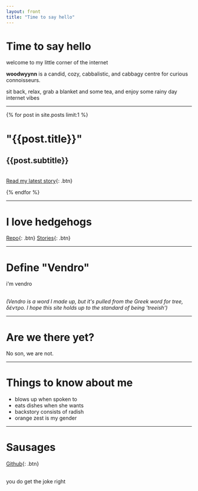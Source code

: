 ```yaml
---
layout: front
title: "Time to say hello"
---
```


# Time to say hello

welcome to my little corner of the internet

**woodwyynn** is a candid, cozy, cabbalistic, and cabbagy centre for curious connoisseurs.

sit back, relax, grab a blanket and some tea, and enjoy some rainy day internet vibes

<!-- I wish you a happy birthday, happy new year, happy hanukah, and happy groundhog day. -->

---

{% for post in site.posts limit:1 %}

# "{{post.title}}"

## {{post.subtitle}}

\
[Read my latest story]({{post.url}}){: .btn}

{% endfor %}

---

# I love hedgehogs

[Repo]({{site.repo}}){: .btn}
[Stories](posts){: .btn}

---

# Define "Vendro"

i'm vendro

\
_(Vendro is a word I made up, but it's pulled from the Greek word for tree, δέντρο. I hope this site holds up to the standard of being 'treeish')_

---

# Are we there yet?

No son, we are not.

---

# Things to know about me

-   blows up when spoken to
-   eats dishes when she wants
-   backstory consists of radish
-   orange zest is my gender

---

# Sausages

[Github](https://github.com/kanennn){: .btn}

\
you do get the joke right
